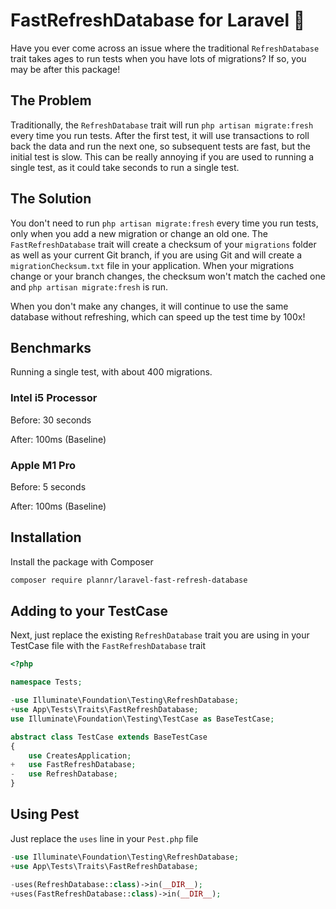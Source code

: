 # FastRefreshDatabase for Laravel 🚀

Have you ever come across an issue where the traditional `RefreshDatabase` trait takes ages to run tests when you have lots of migrations? If so, you may be after this package!

## The Problem
Traditionally, the `RefreshDatabase` trait will run `php artisan migrate:fresh` every time you run tests. After the first test, it will use transactions to roll back the data and run the next one, so subsequent tests are fast, but the initial test is slow. This can  be really annoying if you are used to running a single test, as it could take seconds to run a single test.

## The Solution
You don't need to run `php artisan migrate:fresh` every time you run tests, only when you add a new migration or change an old one. The `FastRefreshDatabase` trait will create a checksum of your `migrations` folder as well as your current Git branch, if you are using Git and will create a `migrationChecksum.txt` file in your application. When your migrations change or your branch changes, the checksum won't match the cached one and `php artisan migrate:fresh` is run.

When you don't make any changes, it will continue to use the same database without refreshing, which can speed up the test time by 100x!

## Benchmarks
Running a single test, with about 400 migrations.

### Intel i5 Processor
Before: 30 seconds

After: 100ms (Baseline)

### Apple M1 Pro
Before: 5 seconds

After: 100ms (Baseline)

## Installation

Install the package with Composer

```bash
composer require plannr/laravel-fast-refresh-database
```

## Adding to your TestCase
Next, just replace the existing `RefreshDatabase` trait you are using in your TestCase file with the `FastRefreshDatabase` trait

```php
<?php

namespace Tests;

-use Illuminate\Foundation\Testing\RefreshDatabase;
+use App\Tests\Traits\FastRefreshDatabase;
use Illuminate\Foundation\Testing\TestCase as BaseTestCase;

abstract class TestCase extends BaseTestCase
{
    use CreatesApplication;
+   use FastRefreshDatabase;
-   use RefreshDatabase;
}
```

## Using Pest
Just replace the `uses` line in your `Pest.php` file

```php
-use Illuminate\Foundation\Testing\RefreshDatabase;
+use App\Tests\Traits\FastRefreshDatabase;

-uses(RefreshDatabase::class)->in(__DIR__);
+uses(FastRefreshDatabase::class)->in(__DIR__);
```
